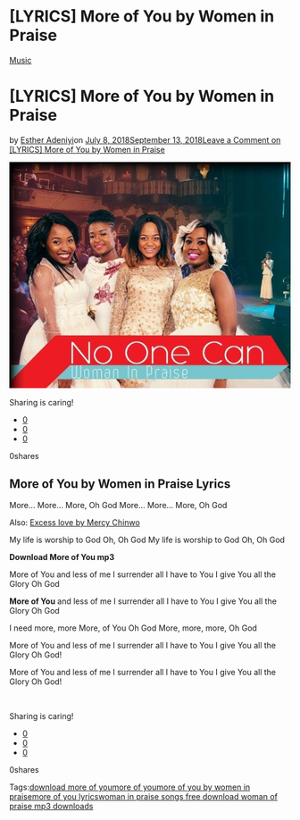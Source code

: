 # [LYRICS] More of You by Women in Praise

[Music](https://estheradeniyi.com/category/music/)
# [LYRICS] More of You by Women in Praise

by [Esther Adeniyi](https://estheradeniyi.com/author/esther-adeniyi/)on [July 8, 2018September 13, 2018](https://estheradeniyi.com/download-more-of-you-lyrics/)[Leave a Comment on [LYRICS] More of You by Women in Praise](https://estheradeniyi.com/download-more-of-you-lyrics/#respond)

![More of you by women in praise](images\ngiyamazi-women-in-praise-gospellyricsng-e1515016572372.jpg)

Sharing is caring!

- [0](https://www.facebook.com/sharer/sharer.php?u=https%3A%2F%2Festheradeniyi.com%2Fdownload-more-of-you-lyrics%2F&amp;t=%5BLYRICS%5D%20More%20of%20You%20by%20Women%20in%20Praise)
- [0](https://twitter.com/intent/tweet?text=%5BLYRICS%5D%20More%20of%20You%20by%20Women%20in%20Praise&amp;url=https%3A%2F%2Festheradeniyi.com%2Fdownload-more-of-you-lyrics%2F)
- [0](#)

0shares

## More of You by Women in Praise Lyrics

More&#x2026; More&#x2026; More, Oh God
 More&#x2026; More&#x2026; More, Oh God

Also: [Excess love by Mercy Chinwo](https://estheradeniyi.com/excess-love-mercy-chinwo-lyrics-download/)

My life is worship to God
 Oh, Oh God
 My life is worship to God
 Oh, Oh God

**Download More of You mp3**

More of You and less of me
 I surrender all I have to You
 I give You all the Glory
 Oh God

**More of You** and less of me
 I surrender all I have to You
 I give You all the Glory
 Oh God

I need more, more
 More, of You Oh God
 More, more, more, Oh God

More of You and less of me
 I surrender all I have to You
 I give You all the Glory
 Oh God!

More of You and less of me
 I surrender all I have to You
 I give You all the Glory
 Oh God!

&#xA0;

Sharing is caring!

- [0](https://www.facebook.com/sharer/sharer.php?u=https%3A%2F%2Festheradeniyi.com%2Fdownload-more-of-you-lyrics%2F&amp;t=%5BLYRICS%5D%20More%20of%20You%20by%20Women%20in%20Praise)
- [0](https://twitter.com/intent/tweet?text=%5BLYRICS%5D%20More%20of%20You%20by%20Women%20in%20Praise&amp;url=https%3A%2F%2Festheradeniyi.com%2Fdownload-more-of-you-lyrics%2F)
- [0](#)

0shares

Tags:[download more of you](https://estheradeniyi.com/tag/download-more-of-you/)[more of you](https://estheradeniyi.com/tag/more-of-you/)[more of you by women in praise](https://estheradeniyi.com/tag/more-of-you-by-women-in-praise/)[more of you lyrics](https://estheradeniyi.com/tag/more-of-you-lyrics/)[woman in praise songs free download woman of praise mp3 downloads](https://estheradeniyi.com/tag/woman-in-praise-songs-free-download-woman-of-praise-mp3-downloads/)